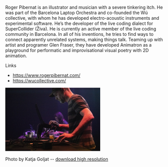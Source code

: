 Roger Pibernat is an illustrator and musician with a severe tinkering itch. He was part of the Barcelona Laptop Orchestra and co-founded the Wú collective, with whom he has developed electro-acoustic instruments and experimental software. He’s the developer of the live coding dialect for SuperCollider (Živa). He is currently an active member of the live coding community in Barcelona. In all of his inventions, he tries to find ways to connect apparently unrelated systems, making things talk. Teaming up with artist and programer Glen Fraser, they have developed Animatron as a playground for performatic and improvisational visual poetry with 2D animation.

Links

- <https://www.rogerpibernat.com/>
- <https://wucollective.com/>

<img src="rogerpibernat.jpg" width="300">

Photo by Katja Goljat -- [download high resolution](https://my.hidrive.com/lnk/v7iAGLA)

